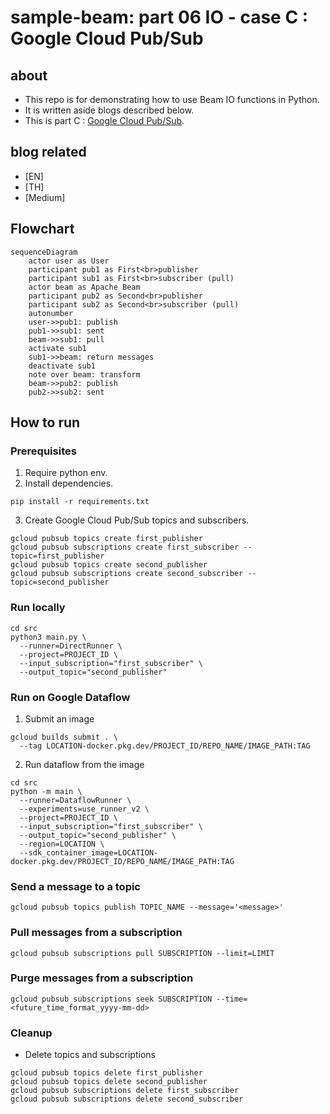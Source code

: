 # sample-beam: part 06 IO - case C : Google Cloud Pub/Sub

## about

- This repo is for demonstrating how to use Beam IO functions in Python.
- It is written aside blogs described below.
- This is part C : [Google Cloud Pub/Sub](https://cloud.google.com/pubsub).

## blog related

- [EN] []()
- [TH] []()
- [Medium] []()

## Flowchart

```mermaid
sequenceDiagram
    actor user as User
    participant pub1 as First<br>publisher
    participant sub1 as First<br>subscriber (pull)
    actor beam as Apache Beam
    participant pub2 as Second<br>publisher
    participant sub2 as Second<br>subscriber (pull)
    autonumber
    user->>pub1: publish
    pub1->>sub1: sent
    beam->>sub1: pull
    activate sub1
    sub1->>beam: return messages
    deactivate sub1
    note over beam: transform
    beam->>pub2: publish
    pub2->>sub2: sent
```

## How to run

### Prerequisites

1. Require python env.
2. Install dependencies.

```shell
pip install -r requirements.txt
```

3. Create Google Cloud Pub/Sub topics and subscribers.

```shell
gcloud pubsub topics create first_publisher
gcloud pubsub subscriptions create first_subscriber --topic=first_publisher
gcloud pubsub topics create second_publisher
gcloud pubsub subscriptions create second_subscriber --topic=second_publisher
```

### Run locally

```shell
cd src
python3 main.py \
  --runner=DirectRunner \
  --project=PROJECT_ID \
  --input_subscription="first_subscriber" \
  --output_topic="second_publisher"
```

### Run on Google Dataflow

1. Submit an image

```shell
gcloud builds submit . \
  --tag LOCATION-docker.pkg.dev/PROJECT_ID/REPO_NAME/IMAGE_PATH:TAG
```

2. Run dataflow from the image

```shell
cd src
python -m main \
  --runner=DataflowRunner \
  --experiments=use_runner_v2 \
  --project=PROJECT_ID \
  --input_subscription="first_subscriber" \
  --output_topic="second_publisher" \
  --region=LOCATION \
  --sdk_container_image=LOCATION-docker.pkg.dev/PROJECT_ID/REPO_NAME/IMAGE_PATH:TAG
```

### Send a message to a topic

```shell
gcloud pubsub topics publish TOPIC_NAME --message='<message>'
```

### Pull messages from a subscription

```shell
gcloud pubsub subscriptions pull SUBSCRIPTION --limit=LIMIT
```

### Purge messages from a subscription

```shell
gcloud pubsub subscriptions seek SUBSCRIPTION --time=<future_time_format_yyyy-mm-dd>
```

### Cleanup

- Delete topics and subscriptions

```shell
gcloud pubsub topics delete first_publisher
gcloud pubsub topics delete second_publisher
gcloud pubsub subscriptions delete first_subscriber
gcloud pubsub subscriptions delete second_subscriber
```
